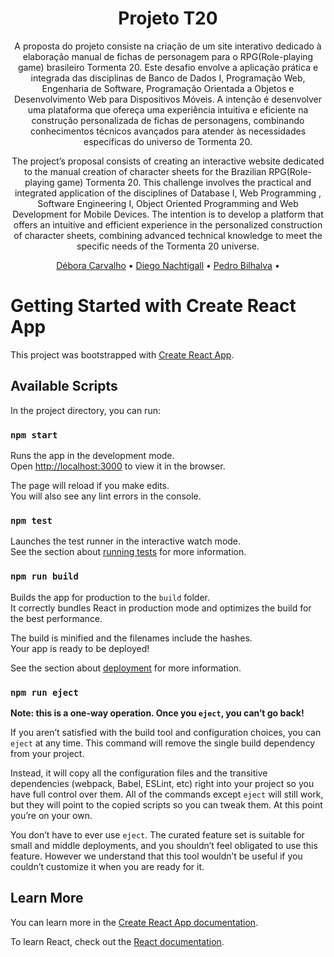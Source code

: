 <h1 align="center"> Projeto T20 </h1>


<p align="center"> A proposta do projeto consiste na criação de um site interativo dedicado à elaboração manual de fichas de personagem para o RPG(Role-playing game) brasileiro Tormenta 20. Este desafio envolve a aplicação prática e integrada das disciplinas de Banco de Dados I, Programação Web, Engenharia de Software, Programação Orientada a Objetos e Desenvolvimento Web para Dispositivos Móveis. A intenção é desenvolver uma plataforma que ofereça uma experiência intuitiva e eficiente na construção personalizada de fichas de personagens, combinando conhecimentos técnicos avançados para atender às necessidades específicas do universo de Tormenta 20. </p>


<p align="center"> The project’s proposal consists of creating an interactive website dedicated to the manual creation of character sheets for the Brazilian RPG(Role-playing game) Tormenta 20. This challenge involves the practical and integrated application of the disciplines of Database I, Web Programming , Software Engineering I, Object Oriented Programming and Web Development for Mobile Devices. The intention is to develop a platform that offers an intuitive and efficient experience in the personalized construction of character sheets, combining advanced technical knowledge to meet the specific needs of the Tormenta 20 universe. </p>

<p align="center">
 <a href="https://github.com/debsscc">Débora Carvalho</a> •
 <a href="https://github.com/DiegoNachtigall">Diego Nachtigall</a> • 
 <a href="https://github.com/Bilhalv">Pedro Bilhalva</a> • 
</p>

# Getting Started with Create React App

This project was bootstrapped with [Create React App](https://github.com/facebook/create-react-app).

## Available Scripts

In the project directory, you can run:

### `npm start`

Runs the app in the development mode.\
Open [http://localhost:3000](http://localhost:3000) to view it in the browser.

The page will reload if you make edits.\
You will also see any lint errors in the console.

### `npm test`

Launches the test runner in the interactive watch mode.\
See the section about [running tests](https://facebook.github.io/create-react-app/docs/running-tests) for more information.

### `npm run build`

Builds the app for production to the `build` folder.\
It correctly bundles React in production mode and optimizes the build for the best performance.

The build is minified and the filenames include the hashes.\
Your app is ready to be deployed!

See the section about [deployment](https://facebook.github.io/create-react-app/docs/deployment) for more information.

### `npm run eject`

**Note: this is a one-way operation. Once you `eject`, you can’t go back!**

If you aren’t satisfied with the build tool and configuration choices, you can `eject` at any time. This command will remove the single build dependency from your project.

Instead, it will copy all the configuration files and the transitive dependencies (webpack, Babel, ESLint, etc) right into your project so you have full control over them. All of the commands except `eject` will still work, but they will point to the copied scripts so you can tweak them. At this point you’re on your own.

You don’t have to ever use `eject`. The curated feature set is suitable for small and middle deployments, and you shouldn’t feel obligated to use this feature. However we understand that this tool wouldn’t be useful if you couldn’t customize it when you are ready for it.

## Learn More

You can learn more in the [Create React App documentation](https://facebook.github.io/create-react-app/docs/getting-started).

To learn React, check out the [React documentation](https://reactjs.org/).
